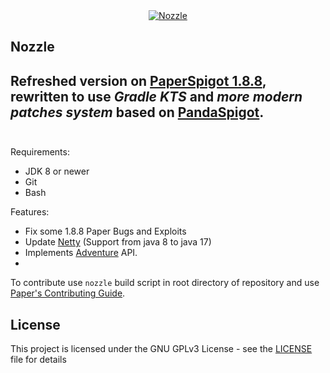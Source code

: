 <div align="center">

<a href="https://github.com/danib150/Nozzle/">
  <img src="https://i.imgur.com/OPiFwX0.png" alt="Nozzle">
</a>
</div>

## Nozzle
Refreshed version on [PaperSpigot 1.8.8](https://github.com/PaperMC/Paper/tree/ver/1.8.8), rewritten to use *Gradle KTS* and *more modern patches system* based on [PandaSpigot](https://github.com/hpfxd/PandaSpigot). <br>
<br>
------
Requirements:
- JDK 8 or newer
- Git
- Bash

Features:
- Fix some 1.8.8 Paper Bugs and Exploits
- Update [Netty](https://github.com/netty/netty) (Support from java 8 to java 17)
- Implements [Adventure](https://github.com/KyoriPowered/adventure) API.
- 
To contribute use `nozzle` build script in root directory of repository and use [Paper's Contributing Guide](https://github.com/PaperMC/Paper/blob/ver/1.16.5/CONTRIBUTING.md).

License
------
This project is licensed under the GNU GPLv3 License - see the [LICENSE](LICENSE) file for details
